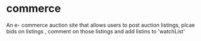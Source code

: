 # commerce
An e- commerce auction site that allows users to post auction listings, plcae bids on listings , comment on those listings and add listins to 'watchList'
